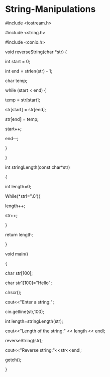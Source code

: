 # String-Manipulations

#include <iostream.h>		

#include <string.h>

#include <conio.h>

void reverseString(char *str) {

int start = 0;

int end = strlen(str) - 1;

char temp;

while (start < end) {

temp = str[start];

str[start] = str[end];

str[end] = temp;

start++;

end--;

}

}

int stringLength(const char*str)

{

int length=0;

While(*str!='\0'){

length++;

str++;

}

return length;

}

void main()

{

char str[100];

char str1[100]="Hello";

clrscr();

cout<<"Enter a string:";

cin.getline(str,100);

int length=stringLength(str);

cout<<"Length of the string:" << length << endl;

reverseString(str);

cout<<"Reverse string:"<<str<<endl;

getch();

}
